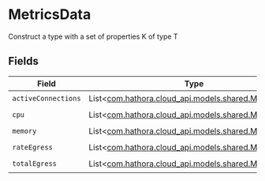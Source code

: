 # MetricsData

Construct a type with a set of properties K of type T


## Fields

| Field                                                                                       | Type                                                                                        | Required                                                                                    | Description                                                                                 |
| ------------------------------------------------------------------------------------------- | ------------------------------------------------------------------------------------------- | ------------------------------------------------------------------------------------------- | ------------------------------------------------------------------------------------------- |
| `activeConnections`                                                                         | List<[com.hathora.cloud_api.models.shared.MetricValue](../../models/shared/MetricValue.md)> | :heavy_check_mark:                                                                          | N/A                                                                                         |
| `cpu`                                                                                       | List<[com.hathora.cloud_api.models.shared.MetricValue](../../models/shared/MetricValue.md)> | :heavy_check_mark:                                                                          | N/A                                                                                         |
| `memory`                                                                                    | List<[com.hathora.cloud_api.models.shared.MetricValue](../../models/shared/MetricValue.md)> | :heavy_check_mark:                                                                          | N/A                                                                                         |
| `rateEgress`                                                                                | List<[com.hathora.cloud_api.models.shared.MetricValue](../../models/shared/MetricValue.md)> | :heavy_check_mark:                                                                          | N/A                                                                                         |
| `totalEgress`                                                                               | List<[com.hathora.cloud_api.models.shared.MetricValue](../../models/shared/MetricValue.md)> | :heavy_check_mark:                                                                          | N/A                                                                                         |